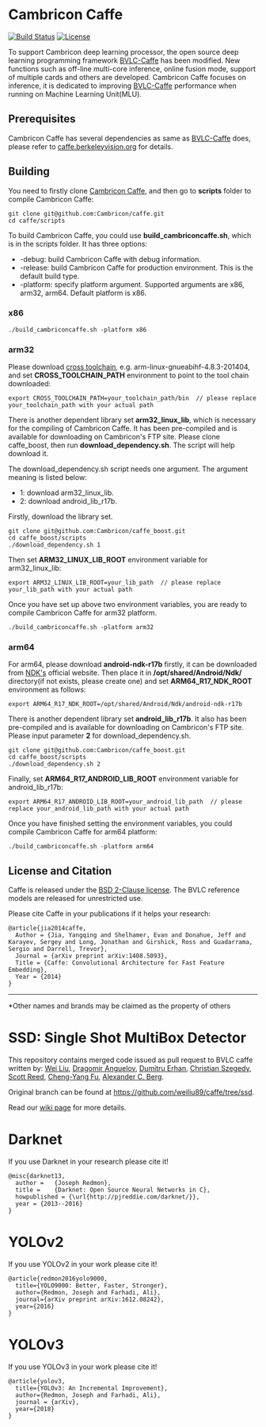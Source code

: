 # Cambricon Caffe

[![Build Status](https://travis-ci.com/Cambricon/caffe.svg?branch=master)](https://travis-ci.com/Cambricon/caffe)
[![License](https://img.shields.io/badge/license-BSD-blue.svg)](LICENSE)

To support Cambricon deep learning processor, the open source deep learning programming framework [BVLC-Caffe](https://github.com/BVLC/caffe) has been modified. New functions such as off-line multi-core inference, online fusion mode, support of multiple cards and others are developed. Cambricon Caffe focuses on inference, it is dedicated to improving [BVLC-Caffe](https://github.com/BVLC/caffe) performance when running on Machine Learning Unit(MLU).

## Prerequisites
Cambricon Caffe has several dependencies as same as [BVLC-Caffe](https://github.com/BVLC/caffe) does, please refer to [caffe.berkeleyvision.org](https://caffe.berkeleyvision.org/installation.html) for details.

## Building
You need to firstly clone [Cambricon Caffe](https://github.com/Cambricon/caffe), and then go to **scripts** folder to compile Cambricon Caffe: 
```
git clone git@github.com:Cambricon/caffe.git
cd caffe/scripts
```
To build Cambricon Caffe, you could use **build_cambriconcaffe.sh**, which is in the scripts folder. It has three options:
- -debug: build Cambricon Caffe with debug information.
- -release: build Cambricon Caffe for production environment. This is the default build type.
- -platform: specify platform argument. Supported arguments are x86, arm32, arm64. Default platform is x86.

### x86
```
./build_cambriconcaffe.sh -platform x86
```

### arm32
Please download [cross toolchain](https://releases.linaro.org), e.g. arm-linux-gnueabihf-4.8.3-201404, and set **CROSS_TOOLCHAIN_PATH** environment to point to the tool chain downloaded:
```
export CROSS_TOOLCHAIN_PATH=your_toolchain_path/bin  // please replace your_toolchain_path with your actual path
```
There is another dependent library set **arm32_linux_lib**, which is necessary for the compiling of Cambricon Caffe. It has been pre-compiled and is available for downloading on Cambricon's FTP site. Please clone caffe_boost, then run **download_dependency.sh**. The script will help download it.

The download_dependency.sh script needs one argument. The argument meaning is listed below: 
- 1: download arm32_linux_lib.
- 2: download android_lib_r17b.

Firstly, download the library set.
```
git clone git@github.com:Cambricon/caffe_boost.git
cd caffe_boost/scripts
./download_dependency.sh 1
```
Then set **ARM32_LINUX_LIB_ROOT** environment variable for arm32_linux_lib:
```
export ARM32_LINUX_LIB_ROOT=your_lib_path  // please replace your_lib_path with your actual path
```
Once you have set up above two environment variables, you are ready to compile Cambricon Caffe for arm32 platform.
```
./build_cambriconcaffe.sh -platform arm32
```

### arm64
For arm64, please download **android-ndk-r17b** firstly, it can be downloaded from [NDK's](https://developer.android.google.cn/ndk) official website. Then place it in **/opt/shared/Android/Ndk/** directory(if not exists, please create one) and set **ARM64_R17_NDK_ROOT** environment as follows:
```
export ARM64_R17_NDK_ROOT=/opt/shared/Android/Ndk/android-ndk-r17b

```
There is another dependent library set **android_lib_r17b**. It also has been pre-compiled and is available for downloading on Cambricon's FTP site. Please input parameter **2** for download_dependency.sh.
```
git clone git@github.com:Cambricon/caffe_boost.git
cd caffe_boost/scripts
./download_dependency.sh 2
```
Finally, set **ARM64_R17_ANDROID_LIB_ROOT** environment variable for android_lib_r17b: 
```
export ARM64_R17_ANDROID_LIB_ROOT=your_android_lib_path  // please replace your_android_lib_path with your actual path
```
Once you have finished setting the environment variables, you could compile Cambricon Caffe for arm64 platform:
```
./build_cambriconcaffe.sh -platform arm64
```

## License and Citation
Caffe is released under the [BSD 2-Clause license](https://github.com/BVLC/caffe/blob/master/LICENSE).
The BVLC reference models are released for unrestricted use.

Please cite Caffe in your publications if it helps your research:

    @article{jia2014caffe,
      Author = {Jia, Yangqing and Shelhamer, Evan and Donahue, Jeff and Karayev, Sergey and Long, Jonathan and Girshick, Ross and Guadarrama, Sergio and Darrell, Trevor},
      Journal = {arXiv preprint arXiv:1408.5093},
      Title = {Caffe: Convolutional Architecture for Fast Feature Embedding},
      Year = {2014}
    }

***
 *Other names and brands may be claimed as the property of others

# SSD: Single Shot MultiBox Detector
This repository contains merged code issued as pull request to BVLC caffe written by:
[Wei Liu](http://www.cs.unc.edu/~wliu/), [Dragomir Anguelov](https://www.linkedin.com/in/dragomiranguelov), [Dumitru Erhan](http://research.google.com/pubs/DumitruErhan.html), [Christian Szegedy](http://research.google.com/pubs/ChristianSzegedy.html), [Scott Reed](http://www-personal.umich.edu/~reedscot/), [Cheng-Yang Fu](http://www.cs.unc.edu/~cyfu/), [Alexander C. Berg](http://acberg.com).

Original branch can be found at https://github.com/weiliu89/caffe/tree/ssd.

Read our [wiki page](https://github.com/intel/caffe/wiki/SSD:-Single-Shot-MultiBox-Detector) for more details.

# Darknet
If you use Darknet in your research please cite it!

    @misc{darknet13,
      author =   {Joseph Redmon},
      title =    {Darknet: Open Source Neural Networks in C},
      howpublished = {\url{http://pjreddie.com/darknet/}},
      year = {2013--2016}
    }

# YOLOv2
If you use YOLOv2 in your work please cite it!

    @article{redmon2016yolo9000,
      title={YOLO9000: Better, Faster, Stronger},
      author={Redmon, Joseph and Farhadi, Ali},
      journal={arXiv preprint arXiv:1612.08242},
      year={2016}
    }

# YOLOv3
If you use YOLOv3 in your work please cite it!

    @article{yolov3,
      title={YOLOv3: An Incremental Improvement},
      author={Redmon, Joseph and Farhadi, Ali},
      journal = {arXiv},
      year={2018}
    }
